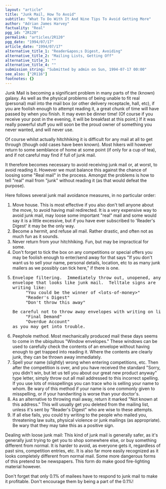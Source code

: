 ```yaml
---
layout: "article"
title: "Junk Mail, How To Avoid"
subtitle: "What To Do With It And Nine Tips To Avoid Getting More"
author: "Adrian James Harvey"
factuality: "Real"
pgg_id: "2R120"
permalink: "articles/2R120"
pgg_date: "1994/07/17"
article_date: "1994/07/17"
alternative_title_1: "Reader&apos;s Digest, Avoiding"
alternative_title_2: "Mailing Lists, Getting Off"
alternative_title_3: ""
alternative_title_4: ""
submission_string: "Submitted by admin on Sun, 1994-07-17 00:00"
see_also: ["2R116"]
footnotes: {}
---
```

<div>
<p>Junk Mail is becoming a significant problem in many parts of the (known) galaxy. As well as the physical problems of being unable to fit real (personal) mail into the mail box (or other delivery receptacle, hall, etc), if you are foolish enough to attempt reading it, a great chunk of time will have passed by when you finish. It may even be dinner time! (Of course if you receive your post in the evening, it will be breakfast at this point.) If it was really powerful stuff you will soon be the proud owner of something you never wanted, and will never use.</p>
<p>Of course whilst actually hitchhiking it is difficult for any mail at all to get through (though odd cases have been known). Most hikers will however return to some semblance of home at some point (if only for a cup of tea), and if not careful may find if full of junk mail.</p>
<p>It therefore becomes necessary to avoid receiving junk mail or, at worst, to avoid reading it. However we must balance this against the chance of loosing some "Real mail" in the process. Amongst the problems is how to tell "real" mail from "junk" without reading it (as that would defeat the purpose).</p>
<p>Here follows several junk mail avoidance measures, in no particular order:</p>
<ol>
<li value="1">Move house. This is most effective if you also don't tell anyone about the move, to avoid having mail redirected. It is a very expensive way to avoid junk mail, may loose some important "real" mail and some would say it is a little excessive, but if you have ever subscribed to 'Reader's Digest' it may be the only way.</li>
<li value="2">Become a hermit, and refuse all mail. Rather drastic, and often not as much fun as it sounds.</li>
<li value="3">Never return from your hitchhiking. Fun, but may be impractical for some.</li>
<li value="4">Don't forget to tick the box on any competitions or special offers you may be foolish enough to enter/send away for that says "If you don't want us to sell your name, personal details, location, etc to as many junk mailers as we possibly can tick here," if there is one.</li>
<li value="5">
<pre>
Envelope filtering.  Immediately throw out, unopened, any
envelope that looks like junk mail.  Telltale signs are
writing like:
     "You could be the winner of &lt;lots-of-money&gt;"
     "Reader's Digest"
     "Don't throw this away"
</pre>
<pre>
Be careful not to throw away envelopes with writing on like:
     "Final Demand"
     "Overdue Account"
as you may get into trouble.
</pre>
</li>
<li value="6">Peephole method. Most mechanically produced mail these days seems to come in the ubiquitous "Window envelopes." These windows can be used to carefully check the contents of an envelope without having enough to get trapped into reading it. Where the contents are clearly junk, they can be thrown away immediately.</li>
<li value="7">Spell your name (slightly) wrong when entering competitions, etc. Then after the competition is over, and you have received the standard "Sorry, you didn't win, but let us tell you about our great new product anyway" type letter, simply throw out all mail addressed to this incorrect spelling. If you use lots of misspellings you can trace who is selling your name to whom. Be wary of this method if your name is one commonly given to misspelling, or if your handwriting is worse than your doctor's.</li>
<li value="8">As an alternative to throwing mail away, return it marked "Not known at this address." This will usually get you deleted from the mailing list, unless it's sent by "Reader's Digest" who are wise to these attempts.</li>
<li value="9">If all else fails, you could try writing to the people who mailed you, threatening law suits, physical violence or junk mailings (as appropriate). Be wary that they may take this as a positive sign.</li>
</ol>
<p>Dealing with loose junk mail: This kind of junk mail is generally safer, as it's generally just trying to get you to shop somewhere else, or buy something different from normal. It is harder to avoid, as everyone gets it, regardless of past sins, competition entries, etc. It is also far more easily recognized as it looks completely different from normal mail. Some more dangerous forms of this pretend to be newspapers. This form do make good fire-lighting material however.</p>
<p>Don't forget that only 0.1% of mailees have to respond to junk mail to make it profitable. Don't encourage them by being a part of the 0.1%!</p>
</div>
